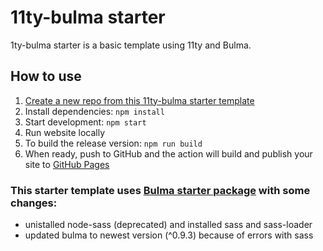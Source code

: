 # 11ty-bulma starter

1ty-bulma starter is a basic template using 11ty and Bulma.

## How to use
1. [Create a new repo from this 11ty-bulma starter template](https://github.com/J-Filip/11ty-bulma-starter/generate)
2. Install dependencies: `npm install`
3. Start development: `npm start`
4. Run website locally
5. To build the release version: `npm run build`
6. When ready, push to GitHub and the action will build and publish your site to [GitHub Pages](https://docs.github.com/en/free-pro-team@latest/github/working-with-github-pages)


### This starter template uses [Bulma starter package](https://github.com/jgthms/bulma-star) with some changes:

- unistalled node-sass (deprecated) and installed sass and sass-loader
- updated bulma to newest version (^0.9.3) because of errors with sass